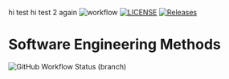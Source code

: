 hi test
hi test 2 again
![workflow](https://github.com/MinThantPhyo/sem/actions/workflows/main.yml/badge.svg)
[![LICENSE](https://img.shields.io/github/license/MinThantPhyo/sem.svg?style=flat-square)](https://github.com/MinThantPhyo/sem/blob/master/LICENSE)
[![Releases](https://img.shields.io/github/release/MinThantPhyo/sem/all.svg?style=flat-square)](https://github.com/MinThantPhyo/sem/releases)
# Software Engineering Methods
![GitHub Workflow Status (branch)](https://img.shields.io/github/workflow/status/MinThantPhyo/sem/workflows/develop?style=flat-square)